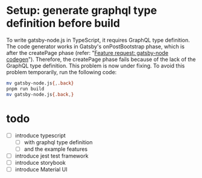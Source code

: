 # Setup: generate graphql type definition before build

To write gatsby-node.js in TypeScript, it requires GraphQL type definition.
The code generator works in Gatsby's onPostBootstrap phase, which is after the createPage phase
(refer: "[Feature request: gatsby-node codegen](https://github.com/d4rekanguok/gatsby-typescript/issues/29)").
Therefore, the createPage phase fails because of the lack of the GraphQL type definition.
This problem is now under fixing. To avoid this problem temporarily, run the following code:

```bash
mv gatsby-node.js{,.back}
pnpm run build
mv gatsby-node.js{.back,}
```

# todo

- [ ] introduce typescript
  - [ ] with graphql type definition
  - [ ] and the example features
- [ ] introduce jest test framework
- [ ] introduce storybook
- [ ] introduce Material UI
